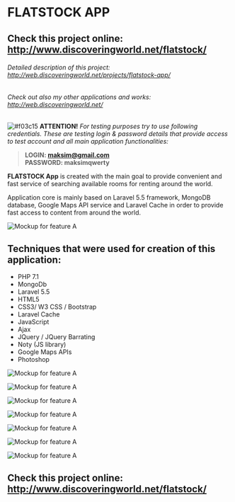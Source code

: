 # FLATSTOCK APP

## Check this project online: http://www.discoveringworld.net/flatstock/

###### Detailed description of this project: http://web.discoveringworld.net/projects/flatstock-app/

###### Check out also my other applications and works: http://web.discoveringworld.net/

![#f03c15](https://placehold.it/15/f03c15/000000?text=+)   **ATTENTION!** *For testing purposes try to use following credentials. These are testing login & password details that provide access to test account and all main application functionalities:*

> **LOGIN: maksim@gmail.com** <br />
> **PASSWORD: maksimqwerty**


**FLATSTOCK App** is created with the main goal to provide convenient and fast service of searching available rooms for renting around the world.

Application core is mainly based on Laravel 5.5 framework, MongoDB database, Google Maps API service and Laravel Cache in order to provide fast access to content from around the world.

![Mockup for feature A](http://web.discoveringworld.net/wp-content/uploads/2017/12/flat-t.png)


## Techniques that were used for creation of this application: ##
-  PHP 7.1
-  MongoDb
-  Laravel 5.5
-  HTML5
-  CSS3/ W3 CSS / Bootstrap
-  Laravel Cache
-  JavaScript
-  Ajax
-  JQuery / JQuery Barrating
-  Noty (JS library)
-  Google Maps APIs
-  Photoshop

![Mockup for feature A](http://web.discoveringworld.net/wp-content/uploads/2017/12/flat1.png)

![Mockup for feature A](http://web.discoveringworld.net/wp-content/uploads/2017/12/flat4.png)

![Mockup for feature A](http://web.discoveringworld.net/wp-content/uploads/2017/12/flat2.png)

![Mockup for feature A](http://web.discoveringworld.net/wp-content/uploads/2017/12/flat3.png)

![Mockup for feature A](http://web.discoveringworld.net/wp-content/uploads/2017/12/flat5.png)

![Mockup for feature A](http://web.discoveringworld.net/wp-content/uploads/2017/12/flat6.png)

![Mockup for feature A](http://web.discoveringworld.net/wp-content/uploads/2017/12/flat7.png)

## Check this project online: http://www.discoveringworld.net/flatstock/
